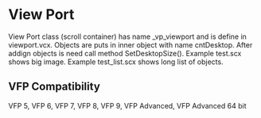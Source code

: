 # View Port
View Port class (scroll container) has name _vp_viewport and is define in viewport.vcx. Objects are puts in inner object with name cntDesktop. After addign objects is need call method SetDesktopSize().
Example test.scx shows big image. Example test_list.scx shows long list of objects.


## VFP Compatibility
VFP 5, VFP 6, VFP 7, VFP 8, VFP 9, VFP Advanced, VFP Advanced 64 bit


